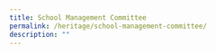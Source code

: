 ```yaml
---
title: School Management Committee
permalink: /heritage/school-management-committee/
description: ""
---
```

